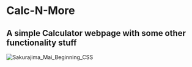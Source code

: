 # Calc-N-More

## A simple Calculator webpage with some other functionality stuff

![Sakurajima_Mai_Beginning_CSS](https://github.com/Nostalgiahh/Calc-N-More/assets/130674494/70c7ccb6-5244-4fd0-b77e-dda022599869)
